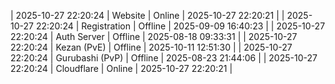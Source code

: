 | 2025-10-27 22:20:24 | Website | Online | 2025-10-27 22:20:21 |
| 2025-10-27 22:20:24 | Registration | Offline | 2025-09-09 16:40:23 |
| 2025-10-27 22:20:24 | Auth Server | Offline | 2025-08-18 09:33:31 |
| 2025-10-27 22:20:24 | Kezan (PvE) | Offline | 2025-10-11 12:51:30 |
| 2025-10-27 22:20:24 | Gurubashi (PvP) | Offline | 2025-08-23 21:44:06 |
| 2025-10-27 22:20:24 | Cloudflare | Online | 2025-10-27 22:20:21 |
